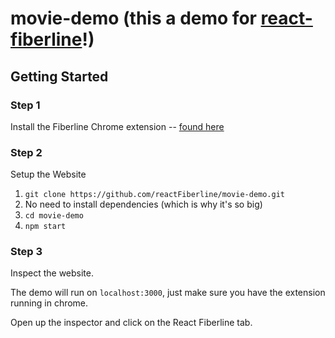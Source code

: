 # movie-demo (this a demo for [react-fiberline](https://github.com/reactFiberline/react-fiberline)!)

## Getting Started
### Step 1
Install the Fiberline Chrome extension -- [found here](www.google.com)

### Step 2
Setup the Website

1. `git clone https://github.com/reactFiberline/movie-demo.git`
2. No need to install dependencies (which is why it's so big)
3. `cd movie-demo`
4. `npm start`

### Step 3
Inspect the website.

The demo will run on `localhost:3000`, just make sure you have the extension running in chrome.

Open up the inspector and click on the React Fiberline tab.
